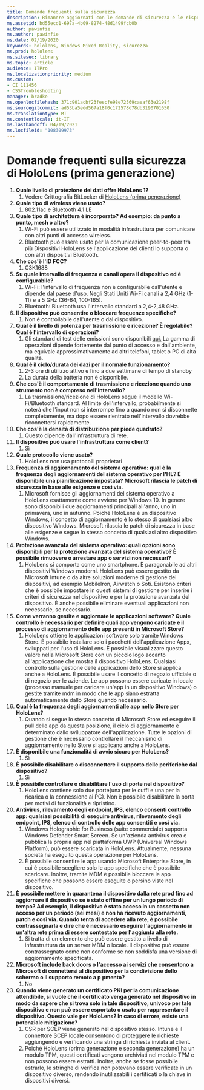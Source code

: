 ```yaml
---
title: Domande frequenti sulla sicurezza
description: Rimanere aggiornati con le domande di sicurezza e le risposte frequenti sui dispositivi di realtà mista HoloLens.
ms.assetid: bd55ecd1-697a-4b09-8274-48d1499fcb0b
author: pawinfie
ms.author: pawinfie
ms.date: 02/19/2020
keywords: hololens, Windows Mixed Reality, sicurezza
ms.prod: hololens
ms.sitesec: library
ms.topic: article
audience: ITPro
ms.localizationpriority: medium
ms.custom:
- CI 111456
- CSSTroubleshooting
manager: bradke
ms.openlocfilehash: 371c901acbf23feecfe98e72569caeaf63e2198f
ms.sourcegitcommit: ad53ba5edd567a18f0c172578d78db3190701650
ms.translationtype: MT
ms.contentlocale: it-IT
ms.lasthandoff: 04/19/2021
ms.locfileid: "108309973"
---
```

# <a name="frequently-asked-hololens-1st-gen-security-questions"></a>Domande frequenti sulla sicurezza di HoloLens (prima generazione)

1. **Quale livello di protezione dei dati offre HoloLens 1?**
    1. Vedere Crittografia BitLocker di [HoloLens (prima generazione)](hololens1-encryption.md)
1. **Quale tipo di wireless viene usato?**
    1. 802.11ac e Bluetooth 4.1 LE
1. **Quale tipo di architettura è incorporato?  Ad esempio: da punto a punto, mesh o altro?**
    1. Wi-Fi può essere utilizzato in modalità infrastruttura per comunicare con altri punti di accesso wireless.
    1. Bluetooth può essere usato per la comunicazione peer-to-peer tra più Dispositivi HoloLens se l'applicazione dei clienti lo supporta o con altri dispositivi Bluetooth.
1. **Che cos'è l'ID FCC?**
    1. C3K1688
1. **Su quale intervallo di frequenza e canali opera il dispositivo ed è configurabile?**
    1. Wi-Fi: l'intervallo di frequenza non è configurabile dall'utente e dipende dal paese d'uso. Negli Stati Uniti Wi-Fi canali a 2,4 GHz (1-11) e a 5 GHz (36-64, 100-165).
    1. Bluetooth: Bluetooth usa l'intervallo standard a 2,4-2,48 GHz.
1. **Il dispositivo può consentire o bloccare frequenze specifiche?**
    1. Non è controllabile dall'utente o dal dispositivo.
1. **Qual è il livello di potenza per trasmissione e ricezione? È regolabile? Qual è l'intervallo di operazioni?**
    1. Gli standard di test delle emissioni sono disponibili [qui.](https://fccid.io/C3K1688) La gamma di operazioni dipende fortemente dal punto di accesso e dall'ambiente, ma equivale approssimativamente ad altri telefoni, tablet o PC di alta qualità.
1. **Qual è il ciclo/durata dei dazi per il normale funzionamento?**
    1. 2-3 ore di utilizzo attivo e fino a due settimane di tempo di standby
    1. La durata della batteria non è disponibile.
1. **Che cos'è il comportamento di trasmissione e ricezione quando uno strumento non è compreso nell'intervallo?**
    1. La trasmissione/ricezione di HoloLens segue il modello Wi-Fi/Bluetooth standard. Al limite dell'intervallo, probabilmente si noterà che l'input non si interrompe fino a quando non si disconnette completamente, ma dopo essere rientrato nell'intervallo dovrebbe riconnettersi rapidamente.
1. **Che cos'è la densità di distribuzione per piede quadrato?**
    1. Questo dipende dall'infrastruttura di rete.
1. **Il dispositivo può usare l'infrastruttura come client?**
    1. Sì
1. **Quale protocollo viene usato?**
    1. HoloLens non usa protocolli proprietari
1. **Frequenza di aggiornamento del sistema operativo: qual è la frequenza degli aggiornamenti del sistema operativo per l'HL?  È disponibile una pianificazione impostata?  Microsoft rilascia le patch di sicurezza in base alle esigenze e così via.**
    1. Microsoft fornisce gli aggiornamenti del sistema operativo a HoloLens esattamente come avviene per Windows 10. In genere sono disponibili due aggiornamenti principali all'anno, uno in primavera, uno in autunno. Poiché HoloLens è un dispositivo Windows, il concetto di aggiornamento è lo stesso di qualsiasi altro dispositivo Windows. Microsoft rilascia le patch di sicurezza in base alle esigenze e segue lo stesso concetto di qualsiasi altro dispositivo Windows.
1. **Protezione avanzata del sistema operativo: quali opzioni sono disponibili per la protezione avanzata del sistema operativo?  È possibile rimuovere o arrestare app o servizi non necessari?**
    1. HoloLens si comporta come uno smartphone. È paragonabile ad altri dispositivi Windows moderni. HoloLens può essere gestito da Microsoft Intune o da altre soluzioni moderne di gestione dei dispositivi, ad esempio MobileIron, Airwatch o Soti. Esistono criteri che è possibile impostare in questi sistemi di gestione per inserire i criteri di sicurezza nel dispositivo e per la protezione avanzata del dispositivo. È anche possibile eliminare eventuali applicazioni non necessarie, se necessario.
1. **Come verranno gestite e aggiornate le applicazioni software? Quale controllo è necessario per definire quali app vengono caricate e il processo di aggiornamento delle app presenti in Microsoft Store?**
    1. HoloLens ottiene le applicazioni software solo tramite Windows Store. È possibile installare solo i pacchetti dell'applicazione Appx, sviluppati per l'uso di HoloLens. È possibile visualizzare questo valore nella Microsoft Store con un piccolo logo accanto all'applicazione che mostra il dispositivo HoloLens. Qualsiasi controllo sulla gestione delle applicazioni dello Store si applica anche a HoloLens. È possibile usare il concetto di negozio ufficiale o di negozio per le aziende. Le app possono essere caricate in locale (processo manuale per caricare un'app in un dispositivo Windows) o gestite tramite mdm in modo che le app siano estratta automaticamente dallo Store quando necessario.
1. **Qual è la frequenza degli aggiornamenti alle app nello Store per HoloLens?**
    1. Quando si segue lo stesso concetto di Microsoft Store ed eseguire il pull delle app da questa posizione, il ciclo di aggiornamento è determinato dallo sviluppatore dell'applicazione. Tutte le opzioni di gestione che è necessario controllare il meccanismo di aggiornamento nello Store si applicano anche a HoloLens.
1. **È disponibile una funzionalità di avvio sicuro per HoloLens?**
    1. Sì
1. **È possibile disabilitare o disconnettere il supporto delle periferiche dal dispositivo?**
    1. Sì
1. **È possibile controllare o disabilitare l'uso di porte nel dispositivo?**
    1. HoloLens contiene solo due porte(una per le cuffi e una per la ricarica o la connessione ai PC). Non è possibile disabilitare la porta per motivi di funzionalità e ripristino.
1. **Antivirus, rilevamento degli endpoint, IPS, elenco consenti controllo app: qualsiasi possibilità di eseguire antivirus, rilevamento degli endpoint, IPS, elenco di controllo delle app consentiti e così via.**
    1. Windows Holographic for Business (suite commerciale) supporta Windows Defender Smart Screen. Se un'azienda antivirus crea e pubblica la propria app nel piattaforma UWP (Universal Windows Platform), può essere scaricata in HoloLens. Attualmente, nessuna società ha eseguito questa operazione per HoloLens.
    1. È possibile consentire le app usando Microsoft Enterprise Store, in cui è possibile scegliere solo le app specifiche che è possibile scaricare. Inoltre, tramite MDM è possibile bloccare le app specifiche che possono essere eseguite o persino viste nel dispositivo.
1. **È possibile mettere in quarantena il dispositivo dalla rete prod fino ad aggiornare il dispositivo se è stato offline per un lungo periodo di tempo?  Ad esempio, il dispositivo è stato acceso in un cassetto non acceso per un periodo (sei mesi) e non ha ricevuto aggiornamenti, patch e così via.  Quando tenta di accedere alla rete, è possibile contrassegnarla e dire che è necessario eseguire l'aggiornamento in un'altra rete prima di essere contestato per l'aggiunta alla rete.**
    1. Si tratta di un elemento che può essere gestito a livello di infrastruttura da un server MDM o locale. Il dispositivo può essere contrassegnato come non conforme se non soddisfa una versione di aggiornamento specificata.
1. **Microsoft include back doors o l'accesso ai servizi che consentono a Microsoft di connettersi al dispositivo per la condivisione dello schermo o il supporto remoto a p pmento?**
    1. No
1. **Quando viene generato un certificato PKI per la comunicazione attendibile, si vuole che il certificato venga generato nel dispositivo in modo da sapere che si trova solo in tale dispositivo, univoco per tale dispositivo e non può essere esportato o usato per rappresentare il dispositivo. Questo vale per HoloLens? In caso di errore, esiste una potenziale mitigazione?**
    1. CSR per SCEP viene generato nel dispositivo stesso. Intune e il connettore SCEP locale consentono di proteggere le richieste aggiungendo e verificando una stringa di richiesta inviata al client.
    1. Poiché HoloLens (prima generazione e seconda generazione) ha un modulo TPM, questi certificati vengono archiviati nel modulo TPM e non possono essere estratti. Inoltre, anche se fosse possibile estrarlo, le stringhe di verifica non potevano essere verificate in un dispositivo diverso, rendendo inutilizzabili i certificati o la chiave in dispositivi diversi.
